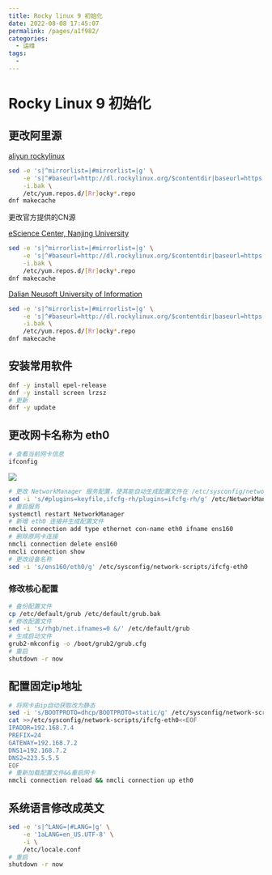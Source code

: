 ```yaml
---
title: Rocky linux 9 初始化
date: 2022-08-08 17:45:07
permalink: /pages/a1f982/
categories:
  - 运维
tags:
  - 
---
```

# Rocky Linux 9 初始化

## 更改阿里源

[aliyun rockylinux](https://developer.aliyun.com/mirror/rockylinux)

```bash
sed -e 's|^mirrorlist=|#mirrorlist=|g' \
    -e 's|^#baseurl=http://dl.rockylinux.org/$contentdir|baseurl=https://mirrors.aliyun.com/rockylinux|g' \
    -i.bak \
    /etc/yum.repos.d/[Rr]ocky*.repo
dnf makecache
```

更改官方提供的CN源

[eScience Center, Nanjing University](https://sci.nju.edu.cn/)

```bash
sed -e 's|^mirrorlist=|#mirrorlist=|g' \
    -e 's|^#baseurl=http://dl.rockylinux.org/$contentdir|baseurl=https://mirrors.nju.edu.cn/rocky|g' \
    -i.bak \
    /etc/yum.repos.d/[Rr]ocky*.repo
dnf makecache
```

[Dalian Neusoft University of Information](http://www.neusoft.edu.cn/)

```bash
sed -e 's|^mirrorlist=|#mirrorlist=|g' \
    -e 's|^#baseurl=http://dl.rockylinux.org/$contentdir|baseurl=https://mirrors.neusoft.edu.cn/rocky|g' \
    -i.bak \
    /etc/yum.repos.d/[Rr]ocky*.repo
dnf makecache
```


## 安装常用软件

```bash
dnf -y install epel-release
dnf -y install screen lrzsz
# 更新
dnf -y update
```

## 更改网卡名称为 eth0

```bash
# 查看当前网卡信息
ifconfig
```
![](https://xiaoliutalk.gitee.io/img/202208170949647.png)


```bash
# 更改 NetworkManager 服务配置，使其能自动生成配置文件在 /etc/sysconfig/network-scripts
sed -i 's/#plugins=keyfile,ifcfg-rh/plugins=ifcfg-rh/g' /etc/NetworkManager/NetworkManager.conf
# 重启服务
systemctl restart NetworkManager
# 新增 eth0 连接并生成配置文件
nmcli connection add type ethernet con-name eth0 ifname ens160
# 删除原网卡连接
nmcli connection delete ens160
nmcli connection show
# 更改设备名称
sed -i 's/ens160/eth0/g' /etc/sysconfig/network-scripts/ifcfg-eth0
```
### 修改核心配置

```bash
# 备份配置文件
cp /etc/default/grub /etc/default/grub.bak
# 修改配置文件
sed -i 's/rhgb/net.ifnames=0 &/' /etc/default/grub
# 生成启动文件
grub2-mkconfig -o /boot/grub2/grub.cfg
# 重启
shutdown -r now
```

## 配置固定ip地址

```bash
# 将网卡由ip自动获取改为静态
sed -i 's/BOOTPROTO=dhcp/BOOTPROTO=static/g' /etc/sysconfig/network-scripts/ifcfg-eth0
cat >>/etc/sysconfig/network-scripts/ifcfg-eth0<<EOF
IPADDR=192.168.7.4
PREFIX=24
GATEWAY=192.168.7.2
DNS1=192.168.7.2
DNS2=223.5.5.5
EOF
# 重新加载配置文件&&重启网卡
nmcli connection reload && nmcli connection up eth0
```
## 系统语言修改成英文

```bash
sed -e 's|^LANG=|#LANG=|g' \
    -e '1aLANG=en_US.UTF-8' \
    -i \
    /etc/locale.conf
# 重启
shutdown -r now
```
